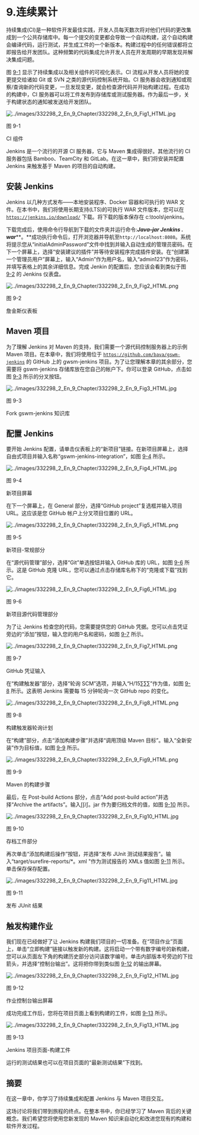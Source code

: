 # 9.连续累计

持续集成(CI)是一种软件开发最佳实践，开发人员每天数次将对他们代码的更改集成到一个公共存储库中。每一个提交的变更都会导致一个自动构建，这个自动构建会编译代码，运行测试，并生成工件的一个新版本。构建过程中的任何错误都将立即报告给开发团队。这种频繁的代码集成允许开发人员在开发周期的早期发现并解决集成问题。

图 [9-1](#Fig1) 显示了持续集成以及相关组件的可视化表示。CI 流程从开发人员将她的变更提交给诸如 Git 或 SVN 之类的源代码控制系统开始。CI 服务器会收到通知或观察/查询新的代码变更，一旦发现变更，就会检查源代码并开始构建过程。在成功的构建中，CI 服务器可以将工件发布到存储库或测试服务器。作为最后一步，关于构建状态的通知被发送给开发团队。

![../images/332298_2_En_9_Chapter/332298_2_En_9_Fig1_HTML.jpg](../images/332298_2_En_9_Chapter/332298_2_En_9_Fig1_HTML.jpg)

图 9-1

CI 组件

Jenkins 是一个流行的开源 CI 服务器，它与 Maven 集成得很好。其他流行的 CI 服务器包括 Bamboo、TeamCity 和 GitLab。在这一章中，我们将安装并配置 Jenkins 来触发基于 Maven 的项目的自动构建。

## 安装 Jenkins

Jenkins 以几种方式发布——本地安装程序、Docker 容器和可执行的 WAR 文件。在本书中，我们将使用长期支持(LTS)的可执行 WAR 文件版本，您可以在 [`https://jenkins.io/download/`](https://jenkins.io/download/) 下载。将下载的版本保存在 c:\tools\jenkins。

下载完成后，使用命令行导航到下载的文件夹并运行命令:***Java–jar Jenkins . war*****。**成功执行命令后，打开浏览器并导航至`http://localhost:8080`。系统将提示您从“initialAdminPassword”文件中找到并输入自动生成的管理员密码。在下一个屏幕上，选择“安装建议的插件”并等待安装程序完成插件安装。在“创建第一个管理员用户”屏幕上，输入“Admin”作为用户名，输入“admin123”作为密码，并填写表格上的其余详细信息。完成 Jenkin 的配置后，您应该会看到类似于图 [9-2](#Fig2) 的 Jenkins 仪表盘。

![../images/332298_2_En_9_Chapter/332298_2_En_9_Fig2_HTML.png](../images/332298_2_En_9_Chapter/332298_2_En_9_Fig2_HTML.png)

图 9-2

詹金斯仪表板

## Maven 项目

为了理解 Jenkins 对 Maven 的支持，我们需要一个源代码控制服务器上的示例 Maven 项目。在本章中，我们将使用位于 [`https://github.com/bava/gswm-jenkins`](https://github.com/bava/gswm-jenkins) 的 GitHub 上的 gwsm-jenkins 项目。为了让您理解本章的其余部分，您需要将 gswm-jenkins 存储库放在您自己的帐户下。你可以登录 GitHub，点击如图 [9-3](#Fig3) 所示的分叉按钮。

![../images/332298_2_En_9_Chapter/332298_2_En_9_Fig3_HTML.jpg](../images/332298_2_En_9_Chapter/332298_2_En_9_Fig3_HTML.jpg)

图 9-3

Fork gswm-jenkins 知识库

## 配置 Jenkins

要开始 Jenkins 配置，请单击仪表板上的“新项目”链接。在新项目屏幕上，选择自由式项目并输入名称“gswm-jenkins-integration”，如图 [9-4](#Fig4) 所示。

![../images/332298_2_En_9_Chapter/332298_2_En_9_Fig4_HTML.jpg](../images/332298_2_En_9_Chapter/332298_2_En_9_Fig4_HTML.jpg)

图 9-4

新项目屏幕

在下一个屏幕上，在 General 部分，选择“GitHub project”复选框并输入项目 URL。这应该是您 GitHub 帐户上分叉项目位置的 URL。

![../images/332298_2_En_9_Chapter/332298_2_En_9_Fig5_HTML.png](../images/332298_2_En_9_Chapter/332298_2_En_9_Fig5_HTML.png)

图 9-5

新项目-常规部分

在“源代码管理”部分，选择“Git”单选按钮并输入 GitHub 库的 URL，如图 [9-6](#Fig6) 所示。这是 GitHub 克隆 URL，您可以通过点击存储库名称下的“克隆或下载”找到它。

![../images/332298_2_En_9_Chapter/332298_2_En_9_Fig6_HTML.jpg](../images/332298_2_En_9_Chapter/332298_2_En_9_Fig6_HTML.jpg)

图 9-6

新项目源代码管理部分

为了让 Jenkins 检查您的代码，您需要提供您的 GitHub 凭据。您可以点击凭证旁边的“添加”按钮，输入您的用户名和密码，如图 [9-7](#Fig7) 所示。

![../images/332298_2_En_9_Chapter/332298_2_En_9_Fig7_HTML.png](../images/332298_2_En_9_Chapter/332298_2_En_9_Fig7_HTML.png)

图 9-7

GitHub 凭证输入

在“构建触发器”部分，选择“轮询 SCM”选项，并输入“H/15∑∑∑”作为值，如图 [9-8](#Fig8) 所示。这表明 Jenkins 需要每 15 分钟轮询一次 GitHub repo 的变化。

![../images/332298_2_En_9_Chapter/332298_2_En_9_Fig8_HTML.png](../images/332298_2_En_9_Chapter/332298_2_En_9_Fig8_HTML.png)

图 9-8

构建触发器轮询计划

在“构建”部分，点击“添加构建步骤”并选择“调用顶级 Maven 目标”。输入“全新安装”作为目标值，如图 [9-9](#Fig9) 所示。

![../images/332298_2_En_9_Chapter/332298_2_En_9_Fig9_HTML.png](../images/332298_2_En_9_Chapter/332298_2_En_9_Fig9_HTML.png)

图 9-9

Maven 的构建步骤

最后，在 Post-build Actions 部分，点击“Add post-build action”并选择“Archive the artifacts”。输入∫∫/∫。jar 作为要归档文件的值，如图 [9-10](#Fig10) 所示。

![../images/332298_2_En_9_Chapter/332298_2_En_9_Fig10_HTML.jpg](../images/332298_2_En_9_Chapter/332298_2_En_9_Fig10_HTML.jpg)

图 9-10

存档工件部分

再次单击“添加构建后操作”按钮，并选择“发布 JUnit 测试结果报告”。输入“target/surefire-reports/*。xml "作为测试报告的 XMLs 值如图 [9-11](#Fig11) 所示。单击保存保存配置。

![../images/332298_2_En_9_Chapter/332298_2_En_9_Fig11_HTML.jpg](../images/332298_2_En_9_Chapter/332298_2_En_9_Fig11_HTML.jpg)

图 9-11

发布 JUnit 结果

## 触发构建作业

我们现在已经做好了让 Jenkins 构建我们项目的一切准备。在“项目作业”页面上，单击“立即构建”链接以触发新的构建。这将启动一个带有数字编号的新构建，您可以从页面左下角的构建历史部分访问该数字编号。单击内部版本号旁边的下拉箭头，并选择“控制台输出”。这将把你带到类似图 [9-12](#Fig12) 的输出屏幕。

![../images/332298_2_En_9_Chapter/332298_2_En_9_Fig12_HTML.jpg](../images/332298_2_En_9_Chapter/332298_2_En_9_Fig12_HTML.jpg)

图 9-12

作业控制台输出屏幕

成功完成工作后，您将在项目页面上看到构建的工件，如图 [9-13](#Fig13) 所示。

![../images/332298_2_En_9_Chapter/332298_2_En_9_Fig13_HTML.jpg](../images/332298_2_En_9_Chapter/332298_2_En_9_Fig13_HTML.jpg)

图 9-13

Jenkins 项目页面-构建工件

运行的测试结果也可以在项目页面的“最新测试结果”下找到。

## 摘要

在这一章中，你学习了持续集成和配置 Jenkins 与 Maven 项目交互。

这场讨论将我们带到旅程的终点。在整本书中，你已经学习了 Maven 背后的关键概念。我们希望您将使用您新发现的 Maven 知识来自动化和改进您现有的构建和软件开发过程。